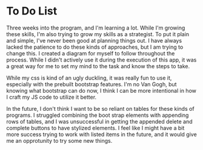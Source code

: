 # To Do List

Three weeks into the program, and I'm learning a lot. While I'm growing these skills, I'm also trying to grow my skills as a strategist. To put it plain and simple, I've never been good at planning things out. I have always lacked the patience to do these kinds of approaches, but I am trying to change this. I created a diagram for myself to follow throughout the process. While I didn't actively use it during the execution of this app, it was a great way for me to set my mind to the task and know the steps to take. 

While my css is kind of an ugly duckling, it was really fun to use it, especially with the prebuilt bootstrap features. I'm no Van Gogh, but knowing what bootstrap can do now, I think I can be more intentional in how I craft my JS code to utilize it better. 

In the future, I don't think I want to be so reliant on tables for these kinds of programs. I struggled combining the boot strap elements with appending rows of tables, and I was unsuccessful in getting the appended delete and complete buttons to have stylized elements. I feel like I might have a bit more success trying to work with listed items in the future, and it would give me an opprotunity to try some new things. 

